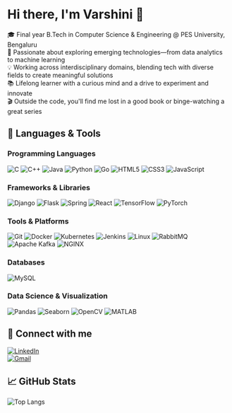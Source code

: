# Hi there, I'm Varshini 👋

🎓 Final year B.Tech in Computer Science & Engineering @ PES University, Bengaluru  
🧠 Passionate about exploring emerging technologies—from data analytics to machine learning  
💡 Working across interdisciplinary domains, blending tech with diverse fields to create meaningful solutions  
📚 Lifelong learner with a curious mind and a drive to experiment and innovate  
🎬 Outside the code, you'll find me lost in a good book or binge-watching a great series  

## 🧰 Languages & Tools

### Programming Languages

![C](https://img.shields.io/badge/C-00599C?style=flat-square&logo=c&logoColor=white)
![C++](https://img.shields.io/badge/C++-00599C?style=flat-square&logo=c%2B%2B&logoColor=white)
![Java](https://img.shields.io/badge/Java-007396?style=flat-square&logo=java&logoColor=white)
![Python](https://img.shields.io/badge/Python-3776AB?style=flat-square&logo=python&logoColor=white)
![Go](https://img.shields.io/badge/Go-00ADD8?style=flat-square&logo=go&logoColor=white)
![HTML5](https://img.shields.io/badge/HTML5-E34F26?style=flat-square&logo=html5&logoColor=white)
![CSS3](https://img.shields.io/badge/CSS3-1572B6?style=flat-square&logo=css3&logoColor=white)
![JavaScript](https://img.shields.io/badge/JavaScript-F7DF1E?style=flat-square&logo=javascript&logoColor=black)

### Frameworks & Libraries

![Django](https://img.shields.io/badge/Django-092E20?style=flat-square&logo=django&logoColor=white)
![Flask](https://img.shields.io/badge/Flask-000000?style=flat-square&logo=flask&logoColor=white)
![Spring](https://img.shields.io/badge/Spring-6DB33F?style=flat-square&logo=spring&logoColor=white)
![React](https://img.shields.io/badge/React-61DAFB?style=flat-square&logo=react&logoColor=black)
![TensorFlow](https://img.shields.io/badge/TensorFlow-FF6F00?style=flat-square&logo=tensorflow&logoColor=white)
![PyTorch](https://img.shields.io/badge/PyTorch-EE4C2C?style=flat-square&logo=pytorch&logoColor=white)

### Tools & Platforms

![Git](https://img.shields.io/badge/Git-F05032?style=flat-square&logo=git&logoColor=white)
![Docker](https://img.shields.io/badge/Docker-2496ED?style=flat-square&logo=docker&logoColor=white)
![Kubernetes](https://img.shields.io/badge/Kubernetes-326CE5?style=flat-square&logo=kubernetes&logoColor=white)
![Jenkins](https://img.shields.io/badge/Jenkins-D24939?style=flat-square&logo=jenkins&logoColor=white)
![Linux](https://img.shields.io/badge/Linux-FCC624?style=flat-square&logo=linux&logoColor=black)
![RabbitMQ](https://img.shields.io/badge/RabbitMQ-FF6600?style=flat-square&logo=rabbitmq&logoColor=white)
![Apache Kafka](https://img.shields.io/badge/Apache%20Kafka-231F20?style=flat-square&logo=apache-kafka&logoColor=white)
![NGINX](https://img.shields.io/badge/NGINX-009639?style=flat-square&logo=nginx&logoColor=white)

### Databases

![MySQL](https://img.shields.io/badge/MySQL-4479A1?style=flat-square&logo=mysql&logoColor=white)

### Data Science & Visualization

![Pandas](https://img.shields.io/badge/Pandas-150458?style=flat-square&logo=pandas&logoColor=white)
![Seaborn](https://img.shields.io/badge/Seaborn-3776AB?style=flat-square&logo=python&logoColor=white)
![OpenCV](https://img.shields.io/badge/OpenCV-5C3EE8?style=flat-square&logo=opencv&logoColor=white)
![MATLAB](https://img.shields.io/badge/MATLAB-0076A8?style=flat-square&logo=mathworks&logoColor=white)

## 🔗 Connect with me

[![LinkedIn](https://img.shields.io/badge/LinkedIn-Varshini%20M-blue?style=flat-square&logo=linkedin)](https://linkedin.com/in/varshini-m-b49a762a8)  
[![Gmail](https://img.shields.io/badge/Gmail-varshinim050510%40gmail.com-D14836?style=flat-square&logo=gmail&logoColor=white)](mailto:varshinim050510@gmail.com)

## 📈 GitHub Stats

![Top Langs](https://github-readme-stats.vercel.app/api/top-langs/?username=varshini-m&layout=compact&theme=radical)
